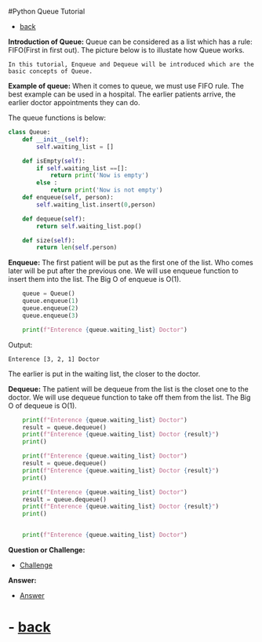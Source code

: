 #Python Queue Tutorial

- [back](../welcome.md)

**Introduction of Queue:**
    Queue can be considered as a list which has a rule: FIFO(First in first out).
    The picture below is to illustate how Queue works.
    
    In this tutorial, Enqueue and Dequeue will be introduced which are the basic concepts of Queue.

**Example of queue:**
    When it comes to queue, we must use FIFO rule. The best example can be used in a hospital. The earlier patients arrive, the earlier doctor appointments they can do.

The queue functions is below:

```python
class Queue:
    def __init__(self):
        self.waiting_list = []

    def isEmpty(self):
        if self.waiting_list ==[]:
            return print('Now is empty')
        else :
            return print('Now is not empty')
    def enqueue(self, person): 
        self.waiting_list.insert(0,person)

    def dequeue(self):     
        return self.waiting_list.pop()

    def size(self):
        return len(self.person)
```


**Enqueue:**
    The first patient will be put as the first one of the list. Who comes later will be put after the previous one. We will use enqueue function to insert them into the list. 
    The Big O of enqueue is O(1).

```python
    queue = Queue()
    queue.enqueue(1)
    queue.enqueue(2)
    queue.enqueue(3)

    print(f"Enterence {queue.waiting_list} Doctor")
```

Output:
    
    Enterence [3, 2, 1] Doctor
The earlier is put in the waiting list, the closer to the doctor.


**Dequeue:**
    The patient will be dequeue from the list is the closet one to the doctor. We will use dequeue function to take off them from the list.
    The Big O of dequeue is O(1).
    
```python
    print(f"Enterence {queue.waiting_list} Doctor")
    result = queue.dequeue()
    print(f"Enterence {queue.waiting_list} Doctor {result}")
    print()

    print(f"Enterence {queue.waiting_list} Doctor")
    result = queue.dequeue()
    print(f"Enterence {queue.waiting_list} Doctor {result}")
    print()

    print(f"Enterence {queue.waiting_list} Doctor")
    result = queue.dequeue()
    print(f"Enterence {queue.waiting_list} Doctor {result}")
    print()


    print(f"Enterence {queue.waiting_list} Doctor")
```

**Question or Challenge:**
- [Challenge](queue-Q.py)

**Answer:**
- [Answer](queue-A.py)

# - [back](../welcome.md)